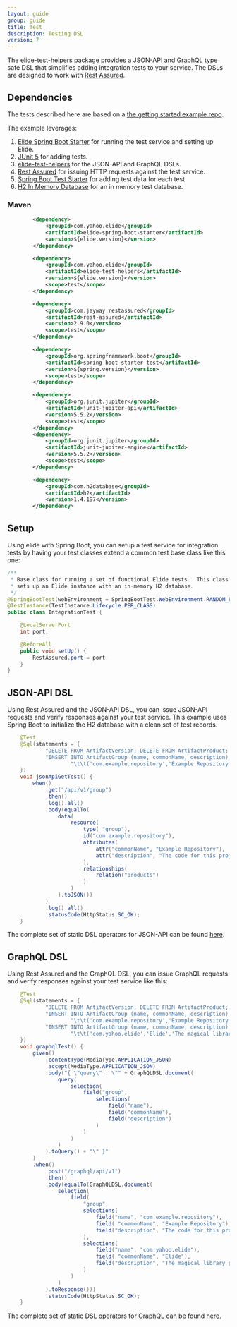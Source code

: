 ```yaml
---
layout: guide
group: guide
title: Test
description: Testing DSL
version: 7
---
```


The [elide-test-helpers](https://github.com/yahoo/elide/tree/master/elide-test) package provides a JSON-API and GraphQL
type safe DSL that simplifies adding integration tests to your service.  The DSLs are designed to work with [Rest Assured](http://rest-assured.io/).

## Dependencies

The tests described here are based on a [the getting started example repo][elide-demo].

The example leverages:
1. [Elide Spring Boot Starter][elide-spring] for running the test service and setting up Elide.
2. [JUnit 5](https://junit.org/junit5/) for adding tests.
3. [elide-test-helpers](https://github.com/yahoo/elide/tree/master/elide-test) for the JSON-API and GraphQL DSLs.
4. [Rest Assured](http://rest-assured.io/) for issuing HTTP requests against the test service.
5. [Spring Boot Test Starter](https://mvnrepository.com/artifact/org.springframework.boot/spring-boot-starter-test) for adding test data for each test.
6. [H2 In Memory Database](https://www.h2database.com/html/main.html) for an in memory test database.

### Maven
```xml
        <dependency>
            <groupId>com.yahoo.elide</groupId>
            <artifactId>elide-spring-boot-starter</artifactId>
            <version>${elide.version}</version>
        </dependency>

        <dependency>
            <groupId>com.yahoo.elide</groupId>
            <artifactId>elide-test-helpers</artifactId>
            <version>${elide.version}</version>
            <scope>test</scope>
        </dependency>

        <dependency>
            <groupId>com.jayway.restassured</groupId>
            <artifactId>rest-assured</artifactId>
            <version>2.9.0</version>
            <scope>test</scope>
        </dependency>

        <dependency>
            <groupId>org.springframework.boot</groupId>
            <artifactId>spring-boot-starter-test</artifactId>
            <version>${spring.version}</version>
            <scope>test</scope>
        </dependency>

        <dependency>
            <groupId>org.junit.jupiter</groupId>
            <artifactId>junit-jupiter-api</artifactId>
            <version>5.5.2</version>
            <scope>test</scope>
        </dependency>
        <dependency>
            <groupId>org.junit.jupiter</groupId>
            <artifactId>junit-jupiter-engine</artifactId>
            <version>5.5.2</version>
            <scope>test</scope>
        </dependency>

        <dependency>
            <groupId>com.h2database</groupId>
            <artifactId>h2</artifactId>
            <version>1.4.197</version>
        </dependency>
```

## Setup

Using elide with Spring Boot, you can setup a test service for integration tests by having your test classes extend a common test base class like this one:

```java
/**
 * Base class for running a set of functional Elide tests.  This class
 * sets up an Elide instance with an in-memory H2 database.
 */
@SpringBootTest(webEnvironment = SpringBootTest.WebEnvironment.RANDOM_PORT)
@TestInstance(TestInstance.Lifecycle.PER_CLASS)
public class IntegrationTest {

    @LocalServerPort
    int port;

    @BeforeAll
    public void setUp() {
        RestAssured.port = port;
    }
}
```
## JSON-API DSL

Using Rest Assured and the JSON-API DSL, you can issue JSON-API requests and verify responses against your test service.  This example uses Spring Boot to initialize the H2 database with a clean set of test records.

```java
    @Test
    @Sql(statements = {
            "DELETE FROM ArtifactVersion; DELETE FROM ArtifactProduct; DELETE FROM ArtifactGroup;",
            "INSERT INTO ArtifactGroup (name, commonName, description) VALUES\n" +
                    "\t\t('com.example.repository','Example Repository','The code for this project');"
    })
    void jsonApiGetTest() {
        when()
            .get("/api/v1/group")
            .then()
            .log().all()
            .body(equalTo(
                data(
                    resource(
                        type( "group"),
                        id("com.example.repository"),
                        attributes(
                            attr("commonName", "Example Repository"),
                            attr("description", "The code for this project")
                        ),
                        relationships(
                            relation("products")
                        )
                    )
                ).toJSON())
            )
            .log().all()
            .statusCode(HttpStatus.SC_OK);
    }
```

The complete set of static DSL operators for JSON-API can be found [here](https://github.com/yahoo/elide/blob/master/elide-test/src/main/java/com/yahoo/elide/test/jsonapi/JsonApiDSL.java).

## GraphQL DSL

Using Rest Assured and the GraphQL DSL, you can issue GraphQL requests and verify responses against your test service like this:

```java
    @Test
    @Sql(statements = {
            "DELETE FROM ArtifactVersion; DELETE FROM ArtifactProduct; DELETE FROM ArtifactGroup;",
            "INSERT INTO ArtifactGroup (name, commonName, description) VALUES\n" +
                    "\t\t('com.example.repository','Example Repository','The code for this project');",
            "INSERT INTO ArtifactGroup (name, commonName, description) VALUES\n" +
                    "\t\t('com.yahoo.elide','Elide','The magical library powering this project');"
    })
    void graphqlTest() {
        given()
            .contentType(MediaType.APPLICATION_JSON)
            .accept(MediaType.APPLICATION_JSON)
            .body("{ \"query\" : \"" + GraphQLDSL.document(
                query(
                    selection(
                        field("group",
                            selections(
                                field("name"),
                                field("commonName"),
                                field("description")
                            )
                        )
                    )
                )
            ).toQuery() + "\" }"
        )
        .when()
            .post("/graphql/api/v1")
            .then()
            .body(equalTo(GraphQLDSL.document(
                selection(
                    field(
                        "group",
                        selections(
                            field("name", "com.example.repository"),
                            field( "commonName", "Example Repository"),
                            field("description", "The code for this project")
                        ),
                        selections(
                            field("name", "com.yahoo.elide"),
                            field( "commonName", "Elide"),
                            field("description", "The magical library powering this project")
                        )
                    )
                )
            ).toResponse()))
            .statusCode(HttpStatus.SC_OK);
    }
```


The complete set of static DSL operators for GraphQL can be found [here](https://github.com/yahoo/elide/blob/master/elide-test/src/main/java/com/yahoo/elide/test/graphql/GraphQLDSL.java).

[elide-demo]: https://github.com/yahoo/elide-spring-boot-example
[elide-spring]: https://github.com/yahoo/elide/tree/master/elide-spring/elide-spring-boot-starter
